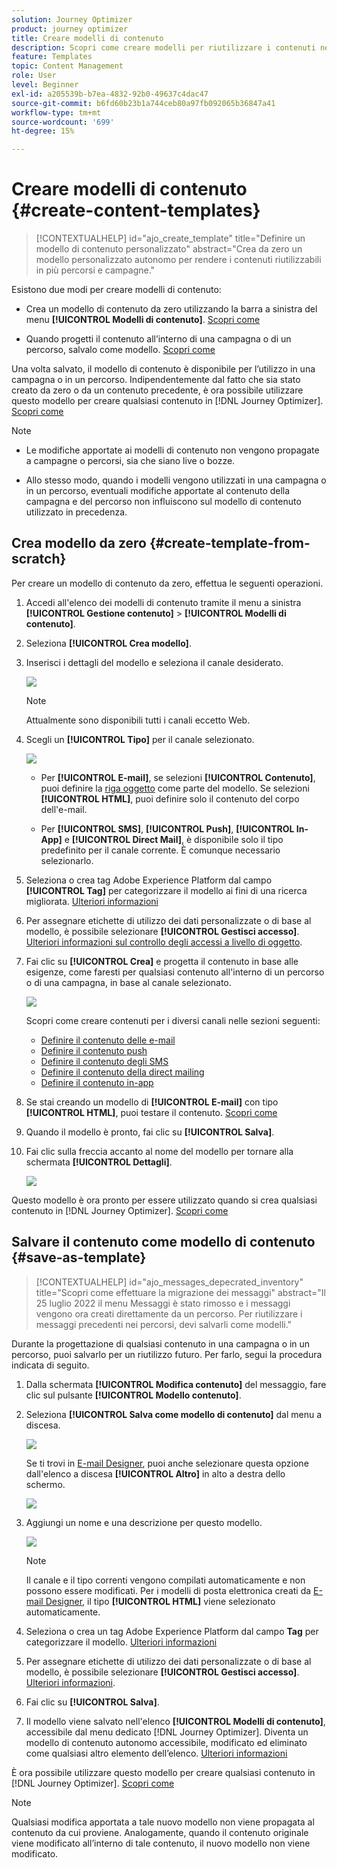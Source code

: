 ```yaml
---
solution: Journey Optimizer
product: journey optimizer
title: Creare modelli di contenuto
description: Scopri come creare modelli per riutilizzare i contenuti nelle campagne e nei percorsi Journey Optimizer
feature: Templates
topic: Content Management
role: User
level: Beginner
exl-id: a205539b-b7ea-4832-92b0-49637c4dac47
source-git-commit: b6fd60b23b1a744ceb80a97fb092065b36847a41
workflow-type: tm+mt
source-wordcount: '699'
ht-degree: 15%

---
```


# Creare modelli di contenuto {#create-content-templates}

>[!CONTEXTUALHELP]
>id="ajo_create_template"
>title="Definire un modello di contenuto personalizzato"
>abstract="Crea da zero un modello personalizzato autonomo per rendere i contenuti riutilizzabili in più percorsi e campagne."

Esistono due modi per creare modelli di contenuto:

* Crea un modello di contenuto da zero utilizzando la barra a sinistra del menu **[!UICONTROL Modelli di contenuto]**. [Scopri come](#create-template-from-scratch)

* Quando progetti il contenuto all’interno di una campagna o di un percorso, salvalo come modello. [Scopri come](#save-as-template)

Una volta salvato, il modello di contenuto è disponibile per l’utilizzo in una campagna o in un percorso. Indipendentemente dal fatto che sia stato creato da zero o da un contenuto precedente, è ora possibile utilizzare questo modello per creare qualsiasi contenuto in [!DNL Journey Optimizer]. [Scopri come](#use-content-templates)

>[!NOTE]
>
>* Le modifiche apportate ai modelli di contenuto non vengono propagate a campagne o percorsi, sia che siano live o bozze.
>
>* Allo stesso modo, quando i modelli vengono utilizzati in una campagna o in un percorso, eventuali modifiche apportate al contenuto della campagna e del percorso non influiscono sul modello di contenuto utilizzato in precedenza.

## Crea modello da zero {#create-template-from-scratch}

Per creare un modello di contenuto da zero, effettua le seguenti operazioni.

1. Accedi all&#39;elenco dei modelli di contenuto tramite il menu a sinistra **[!UICONTROL Gestione contenuto]** > **[!UICONTROL Modelli di contenuto]**.

1. Seleziona **[!UICONTROL Crea modello]**.

1. Inserisci i dettagli del modello e seleziona il canale desiderato.

   ![](assets/content-template-channels.png)

   >[!NOTE]
   >
   >Attualmente sono disponibili tutti i canali eccetto Web.

1. Scegli un **[!UICONTROL Tipo]** per il canale selezionato.

   ![](assets/content-template-type.png)

   * Per **[!UICONTROL E-mail]**, se selezioni **[!UICONTROL Contenuto]**, puoi definire la [riga oggetto](../email/create-email.md#define-email-content) come parte del modello. Se selezioni **[!UICONTROL HTML]**, puoi definire solo il contenuto del corpo dell&#39;e-mail.

   * Per **[!UICONTROL SMS]**, **[!UICONTROL Push]**, **[!UICONTROL In-App]** e **[!UICONTROL Direct Mail]**, è disponibile solo il tipo predefinito per il canale corrente. È comunque necessario selezionarlo.

1. Seleziona o crea tag Adobe Experience Platform dal campo **[!UICONTROL Tag]** per categorizzare il modello ai fini di una ricerca migliorata. [Ulteriori informazioni](../start/search-filter-categorize.md#tags)

1. Per assegnare etichette di utilizzo dei dati personalizzate o di base al modello, è possibile selezionare **[!UICONTROL Gestisci accesso]**. [Ulteriori informazioni sul controllo degli accessi a livello di oggetto](../administration/object-based-access.md).

1. Fai clic su **[!UICONTROL Crea]** e progetta il contenuto in base alle esigenze, come faresti per qualsiasi contenuto all&#39;interno di un percorso o di una campagna, in base al canale selezionato.

   ![](assets/content-template-edition.png)

   Scopri come creare contenuti per i diversi canali nelle sezioni seguenti:
   * [Definire il contenuto delle e-mail](../email/get-started-email-design.md)
   * [Definire il contenuto push](../push/design-push.md)
   * [Definire il contenuto degli SMS](../sms/create-sms.md#sms-content)
   * [Definire il contenuto della direct mailing](../direct-mail/create-direct-mail.md)
   * [Definire il contenuto in-app](../in-app/design-in-app.md)

1. Se stai creando un modello di **[!UICONTROL E-mail]** con tipo **[!UICONTROL HTML]**, puoi testare il contenuto. [Scopri come](#test-template)

1. Quando il modello è pronto, fai clic su **[!UICONTROL Salva]**.

1. Fai clic sulla freccia accanto al nome del modello per tornare alla schermata **[!UICONTROL Dettagli]**.

   ![](assets/content-template-back.png)

Questo modello è ora pronto per essere utilizzato quando si crea qualsiasi contenuto in [!DNL Journey Optimizer]. [Scopri come](#use-content-templates)

## Salvare il contenuto come modello di contenuto {#save-as-template}

>[!CONTEXTUALHELP]
>id="ajo_messages_depecrated_inventory"
>title="Scopri come effettuare la migrazione dei messaggi"
>abstract="Il 25 luglio 2022 il menu Messaggi è stato rimosso e i messaggi vengono ora creati direttamente da un percorso. Per riutilizzare i messaggi precedenti nei percorsi, devi salvarli come modelli."

Durante la progettazione di qualsiasi contenuto in una campagna o in un percorso, puoi salvarlo per un riutilizzo futuro. Per farlo, segui la procedura indicata di seguito.

1. Dalla schermata **[!UICONTROL Modifica contenuto]** del messaggio, fare clic sul pulsante **[!UICONTROL Modello contenuto]**.

1. Seleziona **[!UICONTROL Salva come modello di contenuto]** dal menu a discesa.

   ![](assets/content-template-button-save.png)

   Se ti trovi in [E-mail Designer](../email/get-started-email-design.md), puoi anche selezionare questa opzione dall&#39;elenco a discesa **[!UICONTROL Altro]** in alto a destra dello schermo.

   ![](assets/content-template-more-button-save.png)

1. Aggiungi un nome e una descrizione per questo modello.

   ![](assets/content-template-name.png)

   >[!NOTE]
   >
   >Il canale e il tipo correnti vengono compilati automaticamente e non possono essere modificati. Per i modelli di posta elettronica creati da [E-mail Designer](../email/get-started-email-design.md), il tipo **[!UICONTROL HTML]** viene selezionato automaticamente.

1. Seleziona o crea un tag Adobe Experience Platform dal campo **Tag** per categorizzare il modello. [Ulteriori informazioni](../start/search-filter-categorize.md#tags)

1. Per assegnare etichette di utilizzo dei dati personalizzate o di base al modello, è possibile selezionare **[!UICONTROL Gestisci accesso]**. [Ulteriori informazioni](../administration/object-based-access.md).

1. Fai clic su **[!UICONTROL Salva]**.

1. Il modello viene salvato nell&#39;elenco **[!UICONTROL Modelli di contenuto]**, accessibile dal menu dedicato [!DNL Journey Optimizer]. Diventa un modello di contenuto autonomo accessibile, modificato ed eliminato come qualsiasi altro elemento dell’elenco. [Ulteriori informazioni](#access-manage-templates)

È ora possibile utilizzare questo modello per creare qualsiasi contenuto in [!DNL Journey Optimizer]. [Scopri come](#use-content-templates)

>[!NOTE]
>
>Qualsiasi modifica apportata a tale nuovo modello non viene propagata al contenuto da cui proviene. Analogamente, quando il contenuto originale viene modificato all’interno di tale contenuto, il nuovo modello non viene modificato.

